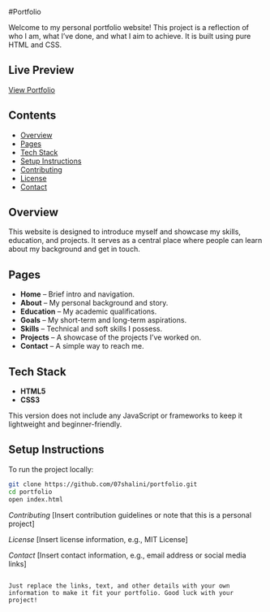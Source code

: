 #Portfolio

Welcome to my personal portfolio website! This project is a reflection of who I am, what I’ve done, and what I aim to achieve. It is built using pure HTML and CSS.

## Live Preview
[View Portfolio](https://07shalini.github.io/portfolio/)

## Contents
- [Overview](#overview)
- [Pages](#pages)
- [Tech Stack](#tech-stack)
- [Setup Instructions](#setup-instructions)
- [Contributing](#contributing)
- [License](#license)
- [Contact](#contact)

## Overview
This website is designed to introduce myself and showcase my skills, education, and projects. It serves as a central place where people can learn about my background and get in touch.

## Pages
- **Home** – Brief intro and navigation.
- **About** – My personal background and story.
- **Education** – My academic qualifications.
- **Goals** – My short-term and long-term aspirations.
- **Skills** – Technical and soft skills I possess.
- **Projects** – A showcase of the projects I’ve worked on.
- **Contact** – A simple way to reach me.

## Tech Stack
- **HTML5**
- **CSS3**

This version does not include any JavaScript or frameworks to keep it lightweight and beginner-friendly.

## Setup Instructions
To run the project locally:

```bash
git clone https://github.com/07shalini/portfolio.git
cd portfolio
open index.html
```

*Contributing*
[Insert contribution guidelines or note that this is a personal project]

*License*
[Insert license information, e.g., MIT License]

*Contact*
[Insert contact information, e.g., email address or social media links]
```

Just replace the links, text, and other details with your own information to make it fit your portfolio. Good luck with your project!
```
